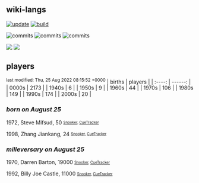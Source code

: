 ## wiki-langs
[![update](https://github.com/dreamerminsk/wiki-langs/actions/workflows/update-tables.yml/badge.svg)](https://github.com/dreamerminsk/wiki-langs/actions/workflows/update-tables.yml)
[![build](https://github.com/dreamerminsk/wiki-langs/actions/workflows/build.yml/badge.svg)](https://github.com/dreamerminsk/wiki-langs/actions/workflows/build.yml)

![commits](https://img.shields.io/github/commit-activity/y/dreamerminsk/wiki-langs)
![commits](https://img.shields.io/github/commit-activity/m/dreamerminsk/wiki-langs)
![commits](https://img.shields.io/github/commit-activity/w/dreamerminsk/wiki-langs)

![](https://img.shields.io/github/languages/code-size/dreamerminsk/wiki-langs)
![](https://img.shields.io/github/repo-size/dreamerminsk/wiki-langs)

## players
<sup>last modified: Thu, 25 Aug 2022 08:15:52 +0000</sup>
| births | players |
| :----: | ------: |
| 0000s | 2173 |
| 1940s | 6 |
| 1950s | 9 |
| 1960s | 44 |
| 1970s | 106 |
| 1980s | 149 |
| 1990s | 174 |
| 2000s | 20 |

### ***born on August 25***
1972, Steve Mifsud, 50 <sub><sup>[Snooker](http://www.snooker.org/res/index.asp?player=580), [CueTracker](http://cuetracker.net/Players/steve-mifsud/)</sup></sub>

1998, Zhang Jiankang, 24 <sub><sup>[Snooker](http://www.snooker.org/res/index.asp?player=2134), [CueTracker](http://cuetracker.net/Players/zhang-jiankang/)</sup></sub>


### ***milleversary on August 25***
1970, Darren Barton, 19000 <sub><sup>[Snooker](http://www.snooker.org/res/index.asp?player=1726), [CueTracker](http://cuetracker.net/Players/darren-barton/)</sup></sub>

1992, Billy Joe Castle, 11000 <sub><sup>[Snooker](http://www.snooker.org/res/index.asp?player=616), [CueTracker](http://cuetracker.net/Players/billy-joe-castle/)</sup></sub>



